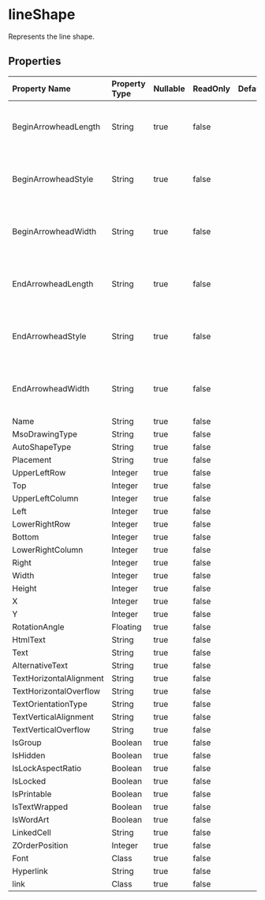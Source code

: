 # **lineShape**

Represents the line shape. 

## **Properties**

| Property Name | Property Type | Nullable |  ReadOnly | DefaultValue | Description | 
| :- | :- | :- |:- |  :- | :- |
|BeginArrowheadLength|String|true|false |  |Gets and sets the begin arrow head length of the line.|
|BeginArrowheadStyle|String|true|false |  |Gets and sets the begin arrow head style of the line.|
|BeginArrowheadWidth|String|true|false |  |Gets and sets the begin arrow head width of the line.|
|EndArrowheadLength|String|true|false |  |Gets and sets the end arrow head length of the line.|
|EndArrowheadStyle|String|true|false |  |Gets and sets the end arrow head style of the line.|
|EndArrowheadWidth|String|true|false |  |Gets and sets the end arrow head width of the line.|
|Name|String|true|false |  ||
|MsoDrawingType|String|true|false |  ||
|AutoShapeType|String|true|false |  ||
|Placement|String|true|false |  ||
|UpperLeftRow|Integer|true|false |  ||
|Top|Integer|true|false |  ||
|UpperLeftColumn|Integer|true|false |  ||
|Left|Integer|true|false |  ||
|LowerRightRow|Integer|true|false |  ||
|Bottom|Integer|true|false |  ||
|LowerRightColumn|Integer|true|false |  ||
|Right|Integer|true|false |  ||
|Width|Integer|true|false |  ||
|Height|Integer|true|false |  ||
|X|Integer|true|false |  ||
|Y|Integer|true|false |  ||
|RotationAngle|Floating|true|false |  ||
|HtmlText|String|true|false |  ||
|Text|String|true|false |  ||
|AlternativeText|String|true|false |  ||
|TextHorizontalAlignment|String|true|false |  ||
|TextHorizontalOverflow|String|true|false |  ||
|TextOrientationType|String|true|false |  ||
|TextVerticalAlignment|String|true|false |  ||
|TextVerticalOverflow|String|true|false |  ||
|IsGroup|Boolean|true|false |  ||
|IsHidden|Boolean|true|false |  ||
|IsLockAspectRatio|Boolean|true|false |  ||
|IsLocked|Boolean|true|false |  ||
|IsPrintable|Boolean|true|false |  ||
|IsTextWrapped|Boolean|true|false |  ||
|IsWordArt|Boolean|true|false |  ||
|LinkedCell|String|true|false |  ||
|ZOrderPosition|Integer|true|false |  ||
|Font|Class|true|false |  ||
|Hyperlink|String|true|false |  ||
|link|Class|true|false |  ||

